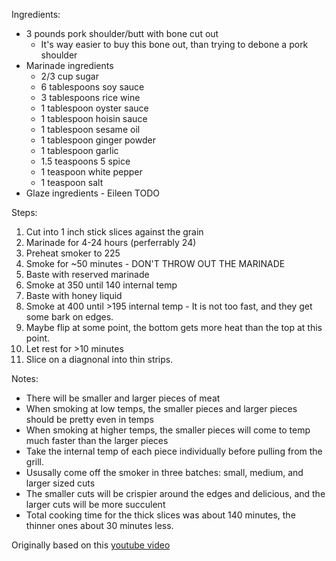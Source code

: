 Ingredients:
* 3 pounds pork shoulder/butt with bone cut out
  * It's way easier to buy this bone out, than trying to debone a pork shoulder
* Marinade ingredients
  * 2/3 cup sugar
  * 6 tablespoons soy sauce
  * 3 tablespoons rice wine
  * 1 tablespoon oyster sauce
  * 1 tablespoon hoisin sauce
  * 1 tablespoon sesame oil
  * 1 tablespoon ginger powder
  * 1 tablespoon garlic
  * 1.5 teaspoons 5 spice
  * 1 teaspoon white pepper
  * 1 teaspoon salt
* Glaze ingredients - Eileen TODO


Steps:
1. Cut into 1 inch stick slices against the grain
1. Marinade for 4-24 hours (perferrably 24)
1. Preheat smoker to 225
1. Smoke for ~50 minutes - DON'T THROW OUT THE MARINADE
1. Baste with reserved marinade
1. Smoke at 350 until 140 internal temp
1. Baste with honey liquid
1. Smoke at 400 until >195 internal temp - It is not too fast, and they get some bark on edges.
1. Maybe flip at some point, the bottom gets more heat than the top at this point.
1. Let rest for >10 minutes
1. Slice on a diagnonal into thin strips.

Notes:
* There will be smaller and larger pieces of meat
* When smoking at low temps, the smaller pieces and larger pieces should be pretty even in temps
* When smoking at higher temps, the smaller pieces will come to temp much faster than the larger pieces
* Take the internal temp of each piece individually before pulling from the grill.
* Ususally come off the smoker in three batches: small, medium, and larger sized cuts
* The smaller cuts will be crispier around the edges and delicious, and the larger cuts will be more succulent
* Total cooking time for the thick slices was about 140 minutes, the thinner ones about 30 minutes less.

Originally based on this [youtube video](https://youtu.be/TDbEYm2hkis)
